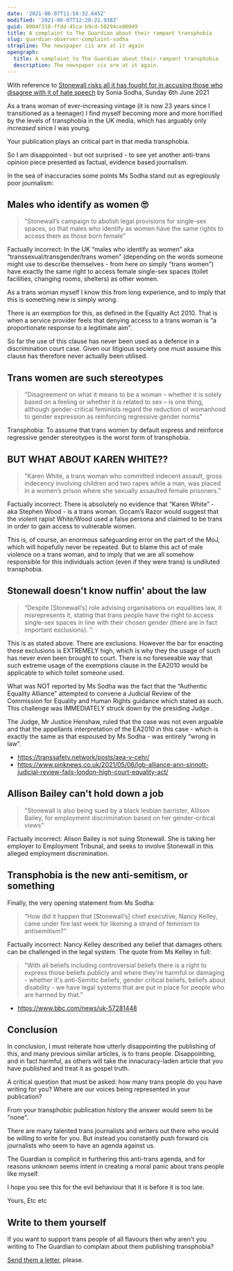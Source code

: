 ```yaml
---
date: '2021-06-07T11:58:32.645Z'
modified: '2021-06-07T12:20:21.938Z'
guid: 8004f310-ffdd-45ca-b9cd-50294ce000d9
title: A complaint to The Guardian about their rampant transphobia
slug: guardian-observer-complaint-sodha
strapline: The newspaper cis are at it again
opengraph:
  title: A complaint to The Guardian about their rampant transphobia
  description: The newspaper cis are at it again.
---
```

With reference to [Stonewall risks all it has fought for in accusing those who disagree with it of hate speech](https://theguardian.com/commentisfree/2021/jun/06/stonewall-risks-all-it-has-fought-for-in-accusing-those-who-disagree-with-it-of-hate-speech) by Sonia Sodha, Sunday 6th June 2021


As a trans woman of ever-increasing vintage (it is now 23 years since I transitioned as a teenager) I find myself becoming more and more horrified by the levels of transphobia in the UK media, which has arguably only _increased_ since I was young.

Your publication plays an critical part in that media transphobia.

So I am disappointed - but not surprised - to see yet another anti-trans opinion piece presented as factual, evidence based journalism. 

In the sea of inaccuracies some points Ms Sodha stand out as egregiously poor journalism:

## Males who identify as women 🙄

> "Stonewall’s campaign to abolish legal provisions for single-sex spaces, so that males who identify as women have the same rights to access them as those born female”

Factually incorrect: In the UK “males who identify as women” aka “transsexual/transgender/trans women” (depending on the words someone might use to describe themselves - from here on simply “trans women") have exactly the same right to access female single-sex spaces (toilet facilities, changing rooms, shelters) as other women.

As a trans woman myself I know this from long experience, and to imply that this is something new is simply wrong. 

There is an exemption for this, as defined in the Equality Act 2010. That is when a service provider feels that denying access to a trans woman is “a proportionate response to a legitimate aim”. 

So far the use of this clause has never been used as a defence in a discrimination court case. Given our litigious society one must assume this clause has therefore never actually been utilised.


## Trans women are such stereotypes

> "Disagreement on what it means to be a woman – whether it is solely based on a feeling or whether it is related to sex – is one thing, although gender-critical feminists regard the reduction of womanhood to gender expression as reinforcing regressive gender norms”

Transphobia: To assume that trans women by default express and reinforce regressive gender stereotypes is the worst form of transphobia. 

## BUT WHAT ABOUT KAREN WHITE??

> "Karen White, a trans woman who committed indecent assault, gross indecency involving children and two rapes while a man, was placed in a women’s prison where she sexually assaulted female prisoners.”

Factually incorrect: There is absolutely no evidence that “Karen White” - aka Stephen Wood - is a trans woman. Occam’s Razor would suggest that the violent rapist White/Wood used a false persona and claimed to be trans in order to gain access to vulnerable women. 

This is, of course, an enormous safeguarding error on the part of the MoJ, which will hopefully never be repeated. But to blame this act of male violence on a trans woman, and to imply that we are all somehow responsible for this individuals action (even if they were trans) is undiluted transphobia. 


## Stonewall doesn't know nuffin' about the law

> “Despite [Stonewall’s] role advising organisations on equalities law, it misrepresents it, stating that trans people have the right to access single-sex spaces in line with their chosen gender (there are in fact important exclusions). “

This is as stated above. There are exclusions. However the bar for enacting these exclusions is EXTREMELY high, which is why they the usage of such has never even been brought to court. There is no foreseeable way that such extreme usage of the exemptions clause in the EA2010 would be applicable to which toilet someone used. 

What was NOT reported by Ms Sodha was the fact that the “Authentic Equality Alliance” attempted to convene a Judicial Review of the Commission for Equality and Human Rights guidance which stated as such. This challenge was IMMEDIATELY struck down by the presiding Judge   .

The Judge, Mr Justice Henshaw, ruled that the case was not even arguable and that the appellants interpretation of the EA2010 in this case - which is exactly the same as that espoused by Ms Sodha - was entirely “wrong in law”. 

- https://transsafety.network/posts/aea-v-cehr/
- https://www.pinknews.co.uk/2021/05/06/lgb-alliance-ann-sinnott-judicial-review-fails-london-high-court-equality-act/

## Allison Bailey can't hold down a job

> "Stonewall is also being sued by a black lesbian barrister, Allison Bailey, for employment discrimination based on her gender-critical views”

Factually incorrect: Alison Bailey is not suing Stonewall. She is taking her employer to Employment Tribunal, and seeks to involve Stonewall in this alleged employment discrimination.


## Transphobia is the new anti-semitism, or something

Finally, the very opening statement from Ms Sodha:

> “How did it happen that [Stonewall’s] chief executive, Nancy Kelley, came under fire last week for likening a strand of feminism to antisemitism?”

Factually incorrect: Nancy Kelley described any belief that damages others can be challenged in the legal system. The quote from Ms Kelley in full:

> "With all beliefs including controversial beliefs there is a right to express those beliefs publicly and where they're harmful or damaging - whether it's anti-Semitic beliefs, gender critical beliefs, beliefs about disability - we have legal systems that are put in place for people who are harmed by that.”

- https://www.bbc.com/news/uk-57281448


## Conclusion

In conclusion, I must reiterate how utterly disappointing the publishing of this, and many previous similar articles, is to trans people. Disappointing, and in fact harmful, as others will take the innacuracy-laden article that you have published and treat it as gospel truth.

A critical question that must be asked: how many trans people do you have writing for you? Where are our voices being represented in your publication? 

From your transphobic publication history the answer would seem to be "none".

There are many talented trans journalists and writers out there who would be willing to write for you. But instead you constantly push forward cis journalists who seem to have an agenda against us. 

The Guardian is complicit in furthering this anti-trans agenda, and for reasons unknown seems intent in creating a moral panic about trans people like myself.

I hope you see this for the evil behaviour that it is before it is too late.

Yours,
Etc etc

## Write to them yourself

If you want to support trans people of all flavours then why aren't you writing to The Guardian to complain about them publishing transphobia?

[Send them a letter](https://www.theguardian.com/info/2015/jan/28/contact-the-guardian-letters-desk), please.






 
